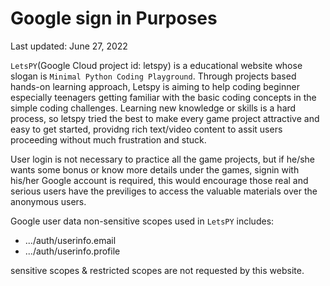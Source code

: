 # Google sign in Purposes

Last updated: June 27, 2022

`LetsPY`(Google Cloud project id: letspy) is a educational website whose slogan is `Minimal Python Coding Playground`. Through projects based hands-on learning approach, Letspy is aiming to help coding beginner especially teenagers getting familiar with the basic coding concepts in the simple coding challenges. Learning new knowledge or skills is a hard process, so letspy tried the best to make every game project attractive and easy to get started, providng rich text/video content to assit users proceeding without much frustration and stuck.

User login is not necessary to practice all the game projects, but if he/she wants some bonus or know more details under the games, signin with his/her Google account is required, this would encourage those real and serious users have the previliges to access the valuable materials over the anonymous users.


Google user data non-sensitive scopes used in `LetsPY` includes:

- .../auth/userinfo.email	
- .../auth/userinfo.profile	

sensitive scopes & restricted scopes are not requested by this website.


